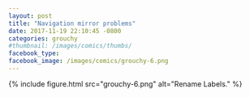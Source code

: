 ```yaml
---
layout: post
title: "Navigation mirror problems"
date: 2017-11-19 22:10:45 -0800
categories: grouchy
#thumbnail: /images/comics/thumbs/
facebook_type: 
facebook_image: /images/comics/grouchy-6.png
---
```


{% include figure.html src="grouchy-6.png" alt="Rename Labels." %}
